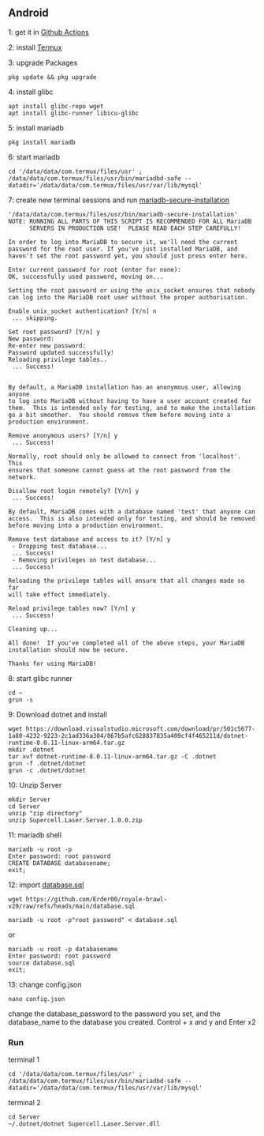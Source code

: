 ## Android
1: get it in [Github Actions](https://github.com/Erder00/royale-brawl-v29/actions)

2: install [Termux](https://github.com/termux/termux-app)

3: upgrade Packages
```
pkg update && pkg upgrade
```
4: install glibc
```
apt install glibc-repo wget
apt install glibc-runner libicu-glibc
```
5: install mariadb
```
pkg install mariadb
```
6: start mariadb
```
cd '/data/data/com.termux/files/usr' ; /data/data/com.termux/files/usr/bin/mariadbd-safe --datadir='/data/data/com.termux/files/usr/var/lib/mysql'
```
7: create new terminal sessions and run [mariadb-secure-installation](https://mariadb.com/kb/en/mariadb-secure-installation/)
```
'/data/data/com.termux/files/usr/bin/mariadb-secure-installation'
NOTE: RUNNING ALL PARTS OF THIS SCRIPT IS RECOMMENDED FOR ALL MariaDB
      SERVERS IN PRODUCTION USE!  PLEASE READ EACH STEP CAREFULLY!

In order to log into MariaDB to secure it, we'll need the current
password for the root user. If you've just installed MariaDB, and
haven't set the root password yet, you should just press enter here.

Enter current password for root (enter for none):
OK, successfully used password, moving on...

Setting the root password or using the unix_socket ensures that nobody
can log into the MariaDB root user without the proper authorisation.

Enable unix_socket authentication? [Y/n] n
 ... skipping.

Set root password? [Y/n] y
New password:
Re-enter new password:
Password updated successfully!
Reloading privilege tables..
 ... Success!


By default, a MariaDB installation has an anonymous user, allowing anyone
to log into MariaDB without having to have a user account created for
them.  This is intended only for testing, and to make the installation
go a bit smoother.  You should remove them before moving into a
production environment.

Remove anonymous users? [Y/n] y
 ... Success!

Normally, root should only be allowed to connect from 'localhost'.  This
ensures that someone cannot guess at the root password from the network.

Disallow root login remotely? [Y/n] y
 ... Success!

By default, MariaDB comes with a database named 'test' that anyone can
access.  This is also intended only for testing, and should be removed
before moving into a production environment.

Remove test database and access to it? [Y/n] y
 - Dropping test database...
 ... Success!
 - Removing privileges on test database...
 ... Success!

Reloading the privilege tables will ensure that all changes made so far
will take effect immediately.

Reload privilege tables now? [Y/n] y
 ... Success!

Cleaning up...

All done!  If you've completed all of the above steps, your MariaDB
installation should now be secure.

Thanks for using MariaDB!
```
8: start glibc runner
```
cd ~
grun -s
```
9: Download dotnet and install 
```
wget https://download.visualstudio.microsoft.com/download/pr/501c5677-1a80-4232-9223-2c1ad336a304/867b5afc628837835a409cf4f465211d/dotnet-runtime-8.0.11-linux-arm64.tar.gz
mkdir .dotnet
tar xvf dotnet-runtime-8.0.11-linux-arm64.tar.gz -C .dotnet
grun -f .dotnet/dotnet
grun -c .dotnet/dotnet
```
10: Unzip Server
```
mkdir Server
cd Server
unzip "zip directory"
unzip Supercell.Laser.Server.1.0.0.zip
```
11: mariadb shell
```
mariadb -u root -p
Enter password: root password
CREATE DATABASE databasename;
exit;
```
12: import [database.sql](../database.sql)
```
wget https://github.com/Erder00/royale-brawl-v29/raw/refs/heads/main/database.sql
```
```
mariadb -u root -p"root password" < database.sql
```
or
```
mariadb -u root -p databasename
Enter password: root password
source database.sql
exit;
```
13: change config.json
```
nano config.json
```
change the database_password to the password you set, and the database_name to the database you created. 
Control + x and y and Enter x2
### Run 
terminal 1
```
cd '/data/data/com.termux/files/usr' ; /data/data/com.termux/files/usr/bin/mariadbd-safe --datadir='/data/data/com.termux/files/usr/var/lib/mysql'
```
terminal 2 
```
cd Server
~/.dotnet/dotnet Supercell.Laser.Server.dll
```
